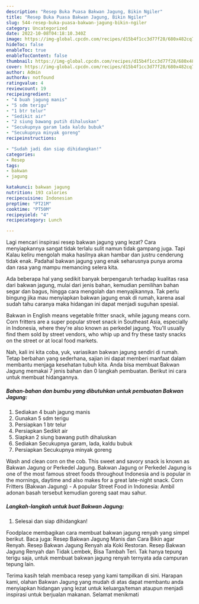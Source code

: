 ```yaml
---
description: "Resep Buka Puasa Bakwan Jagung, Bikin Ngiler"
title: "Resep Buka Puasa Bakwan Jagung, Bikin Ngiler"
slug: 544-resep-buka-puasa-bakwan-jagung-bikin-ngiler
category: Uncategorized
date: 2022-10-08T04:18:10.340Z
image: https://img-global.cpcdn.com/recipes/d15b4f1cc3d77f28/680x482cq70/bakwan-jagung-foto-resep-utama.jpg
hideToc: false
enableToc: true
enableTocContent: false
thumbnail: https://img-global.cpcdn.com/recipes/d15b4f1cc3d77f28/680x482cq70/bakwan-jagung-foto-resep-utama.jpg
cover: https://img-global.cpcdn.com/recipes/d15b4f1cc3d77f28/680x482cq70/bakwan-jagung-foto-resep-utama.jpg
author: Admin
authorAv: notfound
ratingvalue: 4
reviewcount: 19
recipeingredient:
- "4 buah jagung manis"
- "5 sdm terigu"
- "1 btr telur"
- "Sedikit air"
- "2 siung bawang putih dihaluskan"
- "Secukupnya garam lada kaldu bubuk"
- "Secukupnya minyak goreng"
recipeinstructions:

- "Sudah jadi dan siap dihidangkan!"
categories:
- Resep
tags:
- bakwan
- jagung

katakunci: bakwan jagung 
nutrition: 193 calories
recipecuisine: Indonesian
preptime: "PT21M"
cooktime: "PT50M"
recipeyield: "4"
recipecategory: Lunch

---
```



Lagi mencari inspirasi resep bakwan jagung yang lezat? Cara menyiapkannya sangat tidak terlalu sulit namun tidak gampang juga. Tapi Kalau keliru mengolah maka hasilnya akan hambar dan justru cenderung tidak enak. Padahal bakwan jagung yang enak seharusnya punya aroma dan rasa yang mampu memancing selera kita.


Ada beberapa hal yang sedikit banyak berpengaruh terhadap kualitas rasa dari bakwan jagung, mulai dari jenis bahan, kemudian pemilihan bahan segar dan bagus, hingga cara mengolah dan menyajikannya. Tak perlu bingung jika mau menyiapkan bakwan jagung enak di rumah, karena asal sudah tahu caranya maka hidangan ini dapat menjadi suguhan spesial.

Bakwan in English means vegetable fritter snack, while jagung means corn. Corn fritters are a super popular street snack in Southeast Asia, especially in Indonesia, where they&#39;re also known as perkedel jagung. You&#39;ll usually find them sold by street vendors, who whip up and fry these tasty snacks on the street or at local food markets.


Nah, kali ini kita coba, yuk, variasikan bakwan jagung sendiri di rumah. Tetap berbahan yang sederhana, sajian ini dapat memberi manfaat dalam membantu menjaga kesehatan tubuh kita. Anda bisa membuat Bakwan Jagung memakai 7 jenis bahan dan 0 langkah pembuatan. Berikut ini cara untuk membuat hidangannya.

<!--inarticleads1-->

##### Bahan-bahan dan bumbu yang dibutuhkan untuk pembuatan Bakwan Jagung:

1. Sediakan 4 buah jagung manis
1. Gunakan 5 sdm terigu
1. Persiapkan 1 btr telur
1. Persiapkan Sedikit air
1. Siapkan 2 siung bawang putih dihaluskan
1. Sediakan Secukupnya garam, lada, kaldu bubuk
1. Persiapkan Secukupnya minyak goreng


Wash and clean corn on the cob. This sweet and savory snack is known as Bakwan Jagung or Perkedel Jagung. Bakwan Jagung or Perkedel Jagung is one of the most famous street foods throughout Indonesia and is popular in the mornings, daytime and also makes for a great late-night snack. Corn Fritters (Bakwan Jagung) - A popular Street Food in Indonesia: Ambil adonan basah tersebut kemudian goreng saat mau sahur. 

<!--inarticleads2-->

##### Langkah-langkah untuk buat Bakwan Jagung:


1. Selesai dan siap dihidangkan!

Foodplace membagikan cara membuat bakwan jagung renyah yang simpel berikut. Baca juga: Resep Bakwan Jagung Manis dan Cara Bikin agar Renyah. Resep Bakwan Jagung Renyah ala Koki Restoran. Resep Bakwan Jagung Renyah dan Tidak Lembek, Bisa Tambah Teri. Tak hanya tepung terigu saja, untuk membuat bakwan jagung renyah ternyata ada campuran tepung lain. 

Terima kasih telah membaca resep yang kami tampilkan di sini. Harapan kami, olahan Bakwan Jagung yang mudah di atas dapat membantu anda menyiapkan hidangan yang lezat untuk keluarga/teman ataupun menjadi inspirasi untuk berjualan makanan. Selamat menikmati
